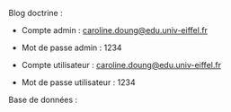 Blog doctrine :

- Compte admin : caroline.doung@edu.univ-eiffel.fr
- Mot de passe admin : 1234

- Compte utilisateur : caroline.doung@edu.univ-eiffel.fr
- Mot de passe utilisateur : 1234

Base de données : 


